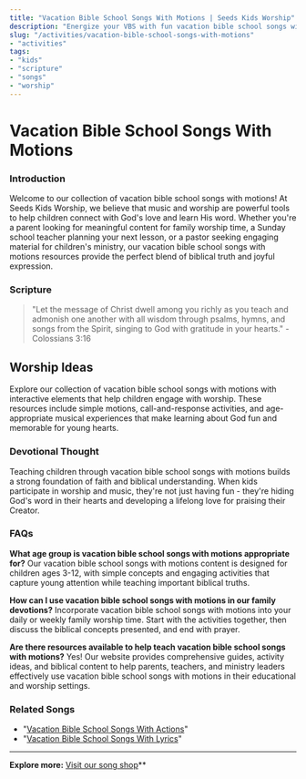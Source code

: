 ```yaml
---
title: "Vacation Bible School Songs With Motions | Seeds Kids Worship"
description: "Energize your VBS with fun vacation bible school songs with motions. Engaging worship music and activities for summer children's ministry."
slug: "/activities/vacation-bible-school-songs-with-motions"
- "activities"
tags:
- "kids"
- "scripture"
- "songs"
- "worship"
---
```


# Vacation Bible School Songs With Motions

### Introduction

Welcome to our collection of vacation bible school songs with motions! At Seeds Kids Worship, we believe that music and worship are powerful tools to help children connect with God's love and learn His word. Whether you're a parent looking for meaningful content for family worship time, a Sunday school teacher planning your next lesson, or a pastor seeking engaging material for children's ministry, our vacation bible school songs with motions resources provide the perfect blend of biblical truth and joyful expression.

### Scripture

> "Let the message of Christ dwell among you richly as you teach and admonish one another with all wisdom through psalms, hymns, and songs from the Spirit, singing to God with gratitude in your hearts." - Colossians 3:16

## Worship Ideas

Explore our collection of vacation bible school songs with motions with interactive elements that help children engage with worship. These resources include simple motions, call-and-response activities, and age-appropriate musical experiences that make learning about God fun and memorable for young hearts.

### Devotional Thought

Teaching children through vacation bible school songs with motions builds a strong foundation of faith and biblical understanding. When kids participate in worship and music, they're not just having fun - they're hiding God's word in their hearts and developing a lifelong love for praising their Creator.

### FAQs

**What age group is vacation bible school songs with motions appropriate for?**
Our vacation bible school songs with motions content is designed for children ages 3-12, with simple concepts and engaging activities that capture young attention while teaching important biblical truths.

**How can I use vacation bible school songs with motions in our family devotions?**
Incorporate vacation bible school songs with motions into your daily or weekly family worship time. Start with the activities together, then discuss the biblical concepts presented, and end with prayer.

**Are there resources available to help teach vacation bible school songs with motions?**
Yes! Our website provides comprehensive guides, activity ideas, and biblical content to help parents, teachers, and ministry leaders effectively use vacation bible school songs with motions in their educational and worship settings.

### Related Songs

- "[Vacation Bible School Songs With Actions](/activities/vacation-bible-school-songs-with-actions/)"
- "[Vacation Bible School Songs With Lyrics](/activities/vacation-bible-school-songs-with-lyrics/)"

---

**Explore more:** [Visit our song shop](https://seedskidsworship.com/shop)**

<!-- Schema Markup -->
<script type="application/ld+json">
{
  "@context": "https://schema.org",
  "@type": "MusicRecording",
  "name": "Vacation Bible School Songs With Motions",
  "byArtist": {
    "@type": "MusicGroup",
    "name": "Seeds Kids Worship"
  },
  "isFamilyFriendly": true,
  "url": "https://seedskidsworship.com/activities/vacation-bible-school-songs-with-motions/"
}
</script>